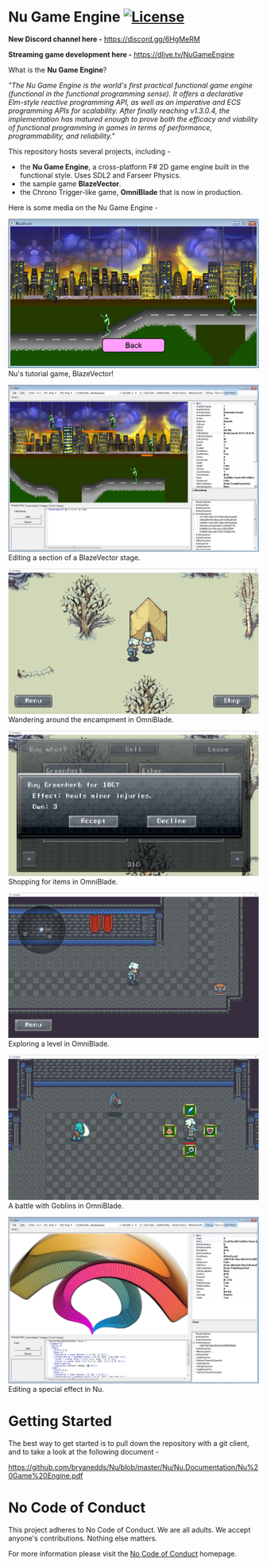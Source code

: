 Nu Game Engine [![License](https://img.shields.io/badge/license-MIT-blue.svg)](https://github.com/bryanedds/Nu/blob/master/License.md)
=

**New Discord channel here -**
https://discord.gg/6HgMeRM

**Streaming game development here -**
https://dlive.tv/NuGameEngine

What is the **Nu Game Engine**?

*"The Nu Game Engine is the world's first practical functional game engine (functional in the functional programming sense). It offers a declarative Elm-style reactive programming API, as well as an imperative and ECS programming APIs for scalability. After finally reaching v1.3.0.4, the implementation has matured enough to prove both the efficacy and viability of functional programming in games in terms of performance, programmability, and reliability."*

This repository hosts several projects, including -

- the **Nu Game Engine**, a cross-platform F# 2D game engine built in the functional style. Uses SDL2 and Farseer Physics.
- the sample game **BlazeVector**.
- the Chrono Trigger-like game, **OmniBlade** that is now in production.

Here is some media on the Nu Game Engine -

![Screenshot](Projects/BlazeVector/Promotional/BlastingAwayInBlazeVector.png?raw=true)
Nu's tutorial game, BlazeVector!

![Screenshot](Projects/BlazeVector/Promotional/EditingASectionOfABlazeVectorStage.png?raw=true)
Editing a section of a BlazeVector stage.

![Screenshot](Projects/OmniBlade/Promotional/OmniBladeOuterTomb.png?raw=true)
Wandering around the encampment in OmniBlade.

![Screenshot](Projects/OmniBlade/Promotional/OmniBladeShop.png?raw=true)
Shopping for items in OmniBlade.

![Screenshot](Projects/OmniBlade/Promotional/OmniBladeChest.png?raw=true)
Exploring a level in OmniBlade.

![Screenshot](Projects/OmniBlade/Promotional/OmniBladeBattle.png?raw=true)
A battle with Goblins in OmniBlade.

![Screenshot](Nu/Nu.Promotional/SpecialEffect.png?raw=true)
Editing a special effect in Nu.

Getting Started
===============

The best way to get started is to pull down the repository with a git client, and to take a look at the following document -

https://github.com/bryanedds/Nu/blob/master/Nu/Nu.Documentation/Nu%20Game%20Engine.pdf

No Code of Conduct
===============

This project adheres to No Code of Conduct. We are all adults. We accept anyone's contributions. Nothing else matters.

For more information please visit the [No Code of Conduct](https://github.com/domgetter/NCoC) homepage.